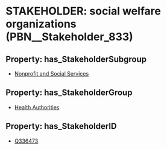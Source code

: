 # STAKEHOLDER: __social welfare organizations__ (PBN__Stakeholder_833)

## Property: has_StakeholderSubgroup

* [Nonprofit and Social Services](PBN__StakeholderSubgroup_41)

## Property: has_StakeholderGroup

* [Health Authorities](PBN__StakeholderGroup_4)

## Property: has_StakeholderID

* [Q336473](Q336473)

